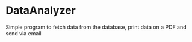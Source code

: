 # DataAnalyzer
Simple program to fetch data from the database, print data on a PDF and send via email
